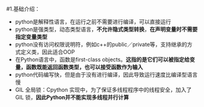 #1.基础介绍：
* python是解释性语言，在运行之前不需要进行编译，可以直接运行
* python是强类型，动态类型语言，__不允许隐式类型转换__，**在声明变量时不需要指定变量类型**
* python没有访问权限说明符，例如c++的public／private等，支持继承的方式定义类，因此适合OOP
* 在Python语言中，函数是first-class objects。__这指的是它们可以被指定给变量，函数既能返回函数类型，也可以接受函数作为输入__
* python代码编写快，但是由于没有进行编译，因此导致运行速度比编译型语言慢
* GIL 全局锁：Cpython 实现中，为了保证多线程程序中的线程安全，加入了 GIL 锁，__因此Python并不能实现多线程并行计算__

